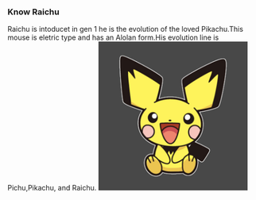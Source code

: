 ### Know Raichu
Raichu is intoducet in gen 1 he is the evolution of the loved Pikachu.This mouse is eletric type and has an Alolan form.His evolution line is Pichu,Pikachu, and Raichu.
<img src="Pichu.jpg" height="300" width="300"/>
